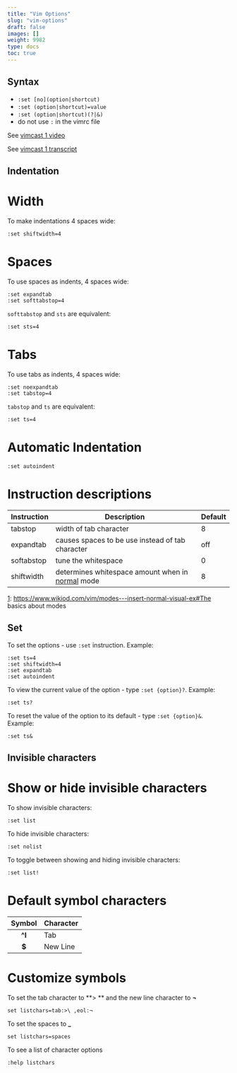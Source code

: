 ```yaml
---
title: "Vim Options"
slug: "vim-options"
draft: false
images: []
weight: 9982
type: docs
toc: true
---
```


## Syntax
- `:set [no](option|shortcut)`
- `:set (option|shortcut)=value`
- `:set (option|shortcut)(?|&)`
- do not use `:` in the vimrc file


See [vimcast 1 video][1]

See [vimcast 1 transcript][2]

  [1]: http://vimcasts.org/episodes/show-invisibles/
  [2]: http://vimcasts.org/transcripts/1/en/

## Indentation
# Width
To make indentations 4 spaces wide:

    :set shiftwidth=4
# Spaces
To use spaces as indents, 4 spaces wide:

    :set expandtab
    :set softtabstop=4
`softtabstop` and `sts` are equivalent:

    :set sts=4

# Tabs
To use tabs as indents, 4 spaces wide:
    
    :set noexpandtab
    :set tabstop=4
`tabstop` and `ts` are equivalent:

    :set ts=4

# Automatic Indentation

    :set autoindent
# Instruction descriptions
| Instruction | Description | Default |
| ------ | ------ | ------ |
| tabstop | width of tab character | 8 |
| expandtab| causes spaces to be use instead of tab character | off |
| softabstop | tune the whitespace | 0 |
| shiftwidth | determines whitespace amount when in [normal][1] mode | 8


  [1]: https://www.wikiod.com/vim/modes---insert-normal-visual-ex#The basics about modes

## Set
To set the options - use `:set` instruction. Example:

    :set ts=4
    :set shiftwidth=4
    :set expandtab
    :set autoindent
    
To view the current value of the option - type `:set {option}?`. Example:

    :set ts?

To reset the value of the option to its default - type `:set {option}&`. Example:

    :set ts&


## Invisible characters
# Show or hide invisible characters

To show invisible characters:

    :set list 

To hide invisible characters:

    :set nolist

To toggle between showing and hiding invisible characters:

    :set list!

# Default symbol characters
| Symbol| Character |
| :------: | ------ |
| **^I** | Tab   |
| **$** | New Line |

# Customize symbols
To set the tab character to **> ** and the new line character to **¬**

    set listchars=tab:>\ ,eol:¬

To set the spaces to **_**

    set listchars=spaces

To see a list of character options

    :help listchars



